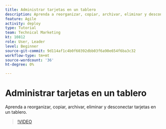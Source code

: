 ```yaml
---
title: Administrar tarjetas en un tablero
description: Aprenda a reorganizar, copiar, archivar, eliminar y desconectar tarjetas en un tablero.
feature: Agile
activity: deploy
type: Tutorial
team: Technical Marketing
kt: 10812
role: User, Leader
level: Beginner
source-git-commit: 9d114af1c4b0f60392dbb03f6a90e654f6ba3c32
workflow-type: tm+mt
source-wordcount: '36'
ht-degree: 0%

---
```


# Administrar tarjetas en un tablero

Aprenda a reorganizar, copiar, archivar, eliminar y desconectar tarjetas en un tablero.

>[!VIDEO](https://video.tv.adobe.com/v/346810)
